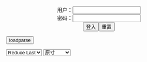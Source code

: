 <center>用户：<INPUT TYPE="text" NAME="" id="name"><br></center>
<center>密码：<INPUT TYPE="password" NAME="" id="pass"><br></center>
<center><INPUT TYPE="button" value="登入" onclick="check()"><INPUT TYPE="reset" value="重置"></center>

<div style="display: none" id="mdm" name="dmd">
  <button onclick="location.reload()">Cover 0</button>
</div>

<button style="display: none" name="dmd" onclick="toggleb()">toggle</button>
<button onclick="loadparse()">loadparse</button>

<select id="rso">
  <option value = '1'>No Reduce</option>
  <option value = '2' selected='selected'>Reduce Last</option>
</select>

<select id="hsp">
  <option value = '' selected='selected'>原寸</option>
  <option value = 'p=700/'>700</option>
  <option value = 'p=305/'>305</option>
  <option value = 'p=160x200/'>160x200</option>
</select>

<br>
<div style="display: none" id="mdc" name="dmd">
</div>

<pre style="display: none" id = "raw">
<!-- 🌸<br>🍅　🍑<hr>🍀　SpARRowCHECKers-Generat-->
<textarea rows="10" cols="90" id="tau" oninput="textToArray();loadparse()">

https://static5.hentai-cosplays.com/upload/20211106/245/250684/p=700/57.jpg
https://static5.hentai-cosplays.com/upload/20210925/239/244706/p=700/51.jpg
https://static6.hentai-cosplays.com/upload/20211227/265/271266/p=700/31.jpg
https://static5.hentai-cosplays.com/upload/20211019/243/247829/p=700/42.jpg
https://static4.hentai-cosplays.com/upload/20210322/211/215564/p=700/43.jpg
https://static6.hentai-cosplays.com/upload/20211222/262/267465/p=700/13.jpg
https://static6.hentai-cosplays.com/upload/20211227/265/271359/p=700/31.jpg
https://static6.hentai-cosplays.com/upload/20211222/262/267466/p=700/29.jpg
https://static4.hentai-cosplays.com/upload/20210322/211/215561/p=700/52.jpg

</textarea><br><!-- 🍀<br>🍑　🍅<hr>🌸 -->

<textarea rows="30" cols="100" id="tar" oninput="loadparse()">

<font size="2"><b>
Coser@蜜汁猫裘 Vol.070: 竞泳 (47 ảnh) - エロコスプレ</b></font><br>
https://ja.hentai-cosplays.com/image/coser-nectar-cat-cat-vol070-swimming-47-nh/

https://static5.hentai-cosplays.com/upload/20211106/245/250684/p=700/57.jpg

<font size="1" style="color:#DCDCDC"><b>2021/12/30 上午10:13:25</b></font><br>

<font size="2"><b>
Coser@蜜汁猫裘 Vol.067: 异型 (51 ảnh) - エロコスプレ</b></font><br>
https://ja.hentai-cosplays.com/image/coser-nectar-cat-cat-vol067--51-nh/

https://static5.hentai-cosplays.com/upload/20210925/239/244706/p=700/51.jpg

<font size="1" style="color:#DCDCDC"><b>2021/12/30 上午10:14:58</b></font><br>

<font size="2"><b>
Coser@蜜汁猫裘 Vol.049: 绝代风华 旗袍 (50 ảnh) - エロコスプレ</b></font><br>
https://ja.hentai-cosplays.com/image/coser-nectar-cat--vol049---flag--50-nh/

https://static4.hentai-cosplays.com/upload/20210322/211/215430/24.jpg
https://static4.hentai-cosplays.com/upload/20210322/211/215430/27.jpg
https://static4.hentai-cosplays.com/upload/20210322/211/215430/29.jpg
https://static4.hentai-cosplays.com/upload/20210322/211/215430/42.jpg
https://static4.hentai-cosplays.com/upload/20210322/211/215430/43.jpg

<font size="1" style="color:#DCDCDC"><b>2021/12/30 上午10:50:04</b></font><br>

<font size="2"><b>
Coser@蜜汁猫裘 Vol.036 (43 ảnh) - エロコスプレ</b></font><br>
https://ja.hentai-cosplays.com/image/coser-honey-juice-cat--vol036-43-nh/

https://static4.hentai-cosplays.com/upload/20210322/211/215564/p=700/43.jpg

<font size="1" style="color:#DCDCDC"><b>2021/12/30 上午10:54:51</b></font><br>

<font size="3"><b>
Coser@蜜汁猫裘 Vol.037 (52 ảnh) - エロコスプレ</b></font><br>
https://ja.hentai-cosplays.com/image/coser-honey-juice-cat--vol037-52-nh/

https://static4.hentai-cosplays.com/upload/20210322/211/215561/p=700/52.jpg

<font size="1" style="color:#DCDCDC"><b>2021/12/30 上午10:55:58</b></font><br>

<font size="2"><b>
喵小吉 - 雷姆 - エロコスプレ</b></font><br>
https://ja.hentai-cosplays.com/image/kokichi--rai-chen/

https://static6.hentai-cosplays.com/upload/20211227/265/271266/p=700/31.jpg

<font size="1" style="color:#DCDCDC"><b>2021/12/30 上午10:11:11</b></font><br>

<font size="2"><b>
【爆机少女喵小吉】尼尔机械纪元-人形兵器 - エロコスプレ</b></font><br>
https://ja.hentai-cosplays.com/image/--776/

https://static6.hentai-cosplays.com/upload/20211222/262/267465/p=700/13.jpg

<font size="1" style="color:#DCDCDC"><b>2021/12/30 下午2:32:18</b></font><br>

<font size="2"><b>
喵小吉 雷姆 圣诞节 - エロコスプレ</b></font><br>
https://ja.hentai-cosplays.com/image/---168/

https://static6.hentai-cosplays.com/upload/20211227/265/271359/p=700/31.jpg

<font size="1" style="color:#DCDCDC"><b>2021/12/30 下午2:34:13</b></font><br>

<font size="2"><b>
【爆机少女喵小吉】尼尔机械纪元-花嫁 - エロコスプレ</b></font><br>
https://ja.hentai-cosplays.com/image/--777/

https://static6.hentai-cosplays.com/upload/20211222/262/267466/p=700/29.jpg

<font size="1" style="color:#DCDCDC"><b>2021/12/30 下午2:35:28</b></font><br>

<font size="2"><b>
[COS写真] 曉美媽 - 竞泳 5 - エロコスプレ</b></font><br>
https://ja.hentai-cosplays.com/image/cos-photo-5/

https://static5.hentai-cosplays.com/upload/20211019/243/247829/p=700/42.jpg

<font size="1" style="color:#DCDCDC"><b>2021/12/30 上午10:43:23</b></font><br>

</textarea>
</pre>

<script src="https://cdn.jsdelivr.net/npm/jquery@3.5.1/dist/jquery.min.js"></script>

<link rel="stylesheet" href="https://cdn.jsdelivr.net/gh/fancyapps/fancybox@3.5.7/dist/jquery.fancybox.min.css" />
<script src="https://cdn.jsdelivr.net/gh/fancyapps/fancybox@3.5.7/dist/jquery.fancybox.min.js"></script>

<script type="text/javascript">

var __urlRegex = /(\b(https?|ftp|file):\/\/[-A-Z0-9+&@#\/%?=~_|!:,.;]*[-A-Z0-9+&@#\/%=~_|])/ig;
var __imgRegex = /\.(?:jpe?g|gif|png)$/i;

textToArray();
loadparse();

function parseURL($string){

    var exp = __urlRegex;
    return $string.replace(exp,function(match){
            __imgRegex.lastIndex=0;
            if(__imgRegex.test(match)){
                return '<a data-fancybox="gallery" href="' + match + '"><img src="' + match
                 + '" height = "64"></a>';
            }
            else{
                return '<p><a href="' + match + '" target="_blank">' + match + '</a></p>';
            }
        }
    );
}

function textToArray(){
  var textArea = document.getElementById("tau");
  var arrayFromTextArea = textArea.value.split(String.fromCharCode(10));
  for ( var i = 0; i < arrayFromTextArea.length; i++ ) {
    generateM(arrayFromTextArea[i]);
  }
}

function generateM(url) {
  mdm.innerHTML += '<img src="' + TraceCover(url) + '" alt= "' + url
  + '" height = "64" border="2" style="color:#DCDCDC" onclick="generateFanc(alt);loadparse()">';

}

function TraceCover(url) {
  var SegmentArr = url.split('/');

  var Extens = SegmentArr.slice(-1).join().split('.').pop();
  var SegmentCount = SegmentArr.length - 2;

  var TopHalf = SegmentArr.slice(0,SegmentCount).join('/');

  return TopHalf + '/p=160x200/1.' + Extens + '\n';

}

function generateFanc(url) {
  var SegmentArr = url.split('/');
  var GeneratCount = SegmentArr.slice(-1).join().split('.').shift();
  var Extens = SegmentArr.slice(-1).join().split('.').pop();
  var SegmentCount = SegmentArr.length;
  var ReduceSegments = document.getElementById('rso').value;
  var HentaiSizeP = document.getElementById('hsp').value;
  var TopHalf = SegmentArr.slice(0,SegmentCount - ReduceSegments).join('/');
  tar.innerHTML = '';

  for (var j = 1; j <= GeneratCount; j++) {
    tar.innerHTML += TopHalf + '/' + HentaiSizeP + j + '.' + Extens + '\n';
  }
}

function loadparse() {
  mdc.innerHTML = parseURL(tar.value);
}

function check(){
  var name=document.getElementById("name").value;
  var pass=document.getElementById("pass").value;
  if(name==!/[^\s]/.test(new Date().getTime()) && pass==String.fromCharCode(window.atob("MTIx"))){
    var nd = document.getElementsByName("dmd");
    for (var i = 0; i <= nd.length; i++) {
      nd[i].style.display = "";
      }
      }else{
      }
}

function toggleb() {
  var x = document.getElementById("raw");
  if (x.style.display === "none") {
    x.style.display = "";
  } else {
    x.style.display = "none";
  }
}

</script>
